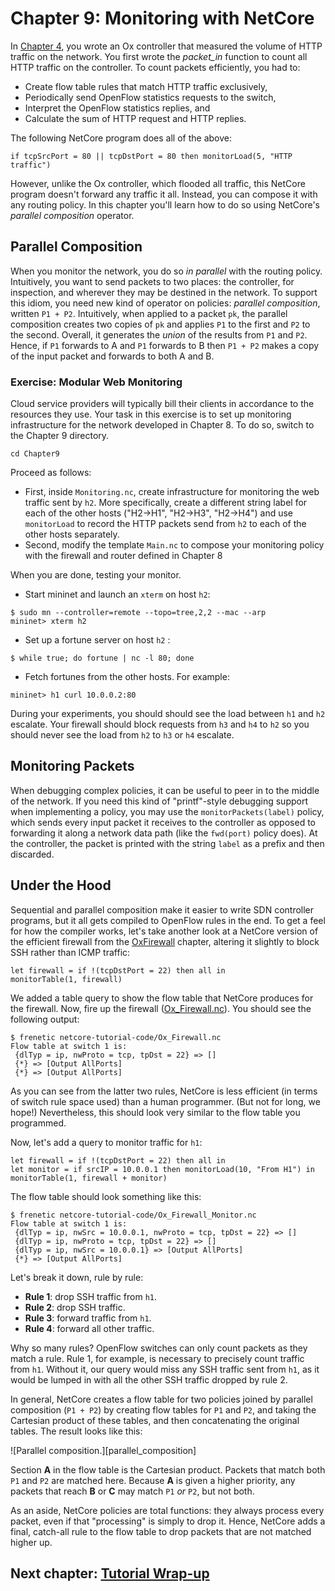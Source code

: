 Chapter 9: Monitoring with NetCore
==================================

In [Chapter 4](04-OxMonitor.md), you wrote an Ox controller that measured the volume of HTTP traffic on the network. You first wrote the _packet_in_
function to count all HTTP traffic on the controller. To count packets efficiently, you had to:

- Create flow table rules that match HTTP traffic exclusively,
- Periodically send OpenFlow statistics requests to the switch,
- Interpret the OpenFlow statistics replies, and
- Calculate the sum of HTTP request and HTTP replies.

The following NetCore program does all of the above:

```
if tcpSrcPort = 80 || tcpDstPort = 80 then monitorLoad(5, "HTTP traffic")
```

However, unlike the Ox controller, which flooded all traffic, this NetCore program doesn't forward any traffic it all. Instead, you can compose it
with any routing policy. In this chapter you'll learn how to do so using
NetCore's _parallel composition_ operator.

## Parallel Composition

When you monitor the network, you do so *in parallel* with the routing policy. Intuitively, you want to send packets to two places: the
controller, for inspection, and wherever they may be destined in the network. To support this idiom, you need new kind of operator on policies:
*parallel composition*, written `P1 + P2`. Intuitively, when applied to
a packet `pk`, the parallel composition creates two copies of `pk` and
applies `P1` to the first and `P2` to the second.  Overall, it generates the *union* of the results from
<code>P1</code> and <code>P2</code>.  Hence, if <code>P1</code> forwards to A and <code>P1</code> forwards to B then <code>P1 + P2</code> makes a copy of the input packet and forwards to both A and B.

### Exercise: Modular Web Monitoring

Cloud service providers will typically bill their clients in accordance to the resources they use.  Your task in this exercise is to set up monitoring infrastructure for the network developed in Chapter 8.  To do so, switch to the Chapter 9 directory.
```
cd Chapter9
```
Proceed as follows:

- First, inside `Monitoring.nc`, create infrastructure for monitoring the web traffic sent by `h2`. More specifically, create a different string label for each of the other hosts ("H2->H1", "H2->H3", "H2->H4") and use `monitorLoad` to record the HTTP packets send from `h2` to each of the other hosts separately.
- Second, modify the template `Main.nc` to compose your monitoring policy with the firewall and router defined in Chapter 8

When you are done, testing your monitor.

- Start mininet and launch an `xterm` on host `h2`:
```
$ sudo mn --controller=remote --topo=tree,2,2 --mac --arp
mininet> xterm h2
```
- Set up a fortune server on host `h2` :
```
$ while true; do fortune | nc -l 80; done 
```
- Fetch fortunes from the other hosts.  For example:
```
mininet> h1 curl 10.0.0.2:80
```

During your experiments, you should should see the load between `h1` and `h2` escalate.  Your firewall should block requests from `h3` and `h4` to `h2` so you should never see the load from `h2` to `h3` or `h4` escalate.

## Monitoring Packets

When debugging complex policies, it can be useful to peer in to the
middle of the network.  If you need this kind of "printf"-style debugging support when implementing a policy, you may use 
the <code>monitorPackets(label)</code> policy, which sends every input packet it
receives to the controller as opposed to forwarding it along a network data
path (like the <code>fwd(port)</code> policy does).  At the controller, the
packet is printed with the string <code>label</code> as a prefix and then
discarded.

## Under the Hood

Sequential and parallel composition make it easier to write SDN controller
programs, but it all gets compiled to OpenFlow rules in the end.  To get a feel
for how the compiler works, let's take another look at a NetCore version of the
efficient firewall from the [OxFirewall](03-OxFirewall.md) chapter, altering it
slightly to block SSH rather than ICMP traffic:

```
let firewall = if !(tcpDstPort = 22) then all in
monitorTable(1, firewall)
```

We added a table query to show the flow table that NetCore produces for the
firewall.  Now, fire up the firewall
([Ox_Firewall.nc](netcore-tutorial-code/Ox_Firewall.nc)).  You should see the
following output:

```
$ frenetic netcore-tutorial-code/Ox_Firewall.nc
Flow table at switch 1 is:
 {dlTyp = ip, nwProto = tcp, tpDst = 22} => []
 {*} => [Output AllPorts]
 {*} => [Output AllPorts]
```

As you can see from the latter two rules, NetCore is less efficient 
(in terms of switch rule space used) than a
human programmer.  (But not for long, we hope!)  Nevertheless, this should look
very similar to the flow table you programmed.

Now, let's add a query to monitor traffic for <code>h1</code>:
```
let firewall = if !(tcpDstPort = 22) then all in
let monitor = if srcIP = 10.0.0.1 then monitorLoad(10, "From H1") in
monitorTable(1, firewall + monitor)
```

The flow table should look something like this:
```
$ frenetic netcore-tutorial-code/Ox_Firewall_Monitor.nc
Flow table at switch 1 is:
 {dlTyp = ip, nwSrc = 10.0.0.1, nwProto = tcp, tpDst = 22} => []
 {dlTyp = ip, nwProto = tcp, tpDst = 22} => []
 {dlTyp = ip, nwSrc = 10.0.0.1} => [Output AllPorts]
 {*} => [Output AllPorts]
```

Let's break it down, rule by rule:
* **Rule 1**: drop SSH traffic from <code>h1</code>.
* **Rule 2**: drop SSH traffic.
* **Rule 3**: forward traffic from <code>h1</code>.
* **Rule 4**: forward all other traffic.

Why so many rules?  OpenFlow switches can only count packets as they match a
rule.  Rule 1, for example, is necessary to precisely count traffic from <code>h1</code>.
Without it, our query would miss any SSH traffic sent from <code>h1</code>, as it would be
lumped in with all the other SSH traffic dropped by rule 2.

In general, NetCore creates a flow table for two policies joined by parallel
composition (<code>P1 + P2</code>) by creating flow tables for <code>P1</code>
and <code>P2</code>, and taking the Cartesian product of these tables, and then
concatenating the original tables.  The result looks like this:

![Parallel composition.][parallel_composition]

Section **A** in the flow table is the Cartesian product.  Packets that match
both <code>P1</code> and <code>P2</code> are matched here.  Because **A** is
given a higher priority, any packets that reach **B** or **C** may match
<code>P1</code> *or* <code>P2</code>, but not both.

As an aside, NetCore policies are total functions: they always process every
packet, even if that "processing" is simply to drop it.  Hence, NetCore adds a
final, catch-all rule to the flow table to drop packets that are not matched
higher up.



## Next chapter: [Tutorial Wrap-up][Ch10]

[Ch10]: 10-WrapUp.md
